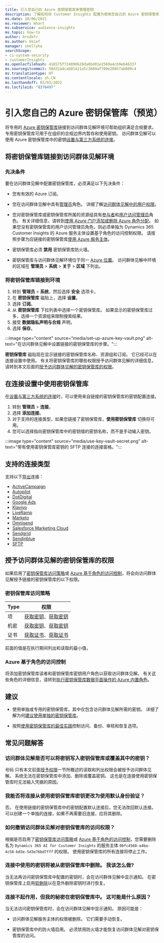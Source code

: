 ```yaml
---
title: 引入您自己的 Azure 密钥保管库来管理密钥
description: 了解如何将 Customer Insights 配置为使用您自己的 Azure 密钥保管库。
ms.date: 10/06/2021
ms.reviewer: mhart
ms.subservice: audience-insights
ms.topic: how-to
author: brndkfr
ms.author: bkief
manager: shellyha
searchScope:
- ci-system-security
- customerInsights
ms.openlocfilehash: 418575f724090628da8bd01e2569a4cb9e646337
ms.sourcegitcommit: 50d32a4cab01421a5c3689af789e20857ab009c4
ms.translationtype: HT
ms.contentlocale: zh-CN
ms.lasthandoff: 03/03/2022
ms.locfileid: "8376497"
---
```

# <a name="bring-your-own-azure-key-vault-preview"></a>引入您自己的 Azure 密钥保管库（预览）

将专用的 [Azure 密钥保管库](/azure/key-vault/general/basic-concepts)链接到访问群体见解环境可帮助组织满足合规要求。
专用密钥保管库可用于在组织的合规边界内暂存和使用密钥。 访问群体见解可以使用 Azure 密钥保管库中的密钥[设置与第三方系统的连接](connections.md)。

## <a name="link-the-key-vault-to-the-audience-insights-environment"></a>将密钥保管库链接到访问群体见解环境

### <a name="prerequisites"></a>先决条件

要在访问群体见解中配置密钥保管库，必须满足以下先决条件：

- 您有有效的 Azure 订阅。

- 您在访问群体见解中具有[管理员](permissions.md#admin)角色。 详细了解[访问群体见解中的用户权限](permissions.md#assign-roles-and-permissions)。

- 您对密钥保管库或密钥保管库所属的资源组具有[参与者](/azure/role-based-access-control/built-in-roles#contributor)和[用户访问管理员](/azure/role-based-access-control/built-in-roles#user-access-administrator)角色。 有关详细信息，请转到[使用 Azure 门户添加或删除 Azure 角色分配](/azure/role-based-access-control/role-assignments-portal)。 如果您没有密钥保管库的用户访问管理员角色，则必须单独为 Dynamics 365 Customer Insights 的 Azure 服务主体设置基于角色的访问控制权限。 请按照步骤为应链接的密钥保管库[使用 Azure 服务主体](connect-service-principal.md)。

- 密钥保管库必须 **禁用** 密钥保管库防火墙。

- 密钥保管库与访问群体见解环境位于同一 [Azure 位置](https://azure.microsoft.com/global-infrastructure/geographies/#overview)。 访问群体见解中环境的区域在 **管理员** > **系统** > **关于** > **区域** 下列出。

### <a name="link-a-key-vault-to-the-environment"></a>将密钥保管库链接到环境

1. 转到 **管理员** > **系统**，然后选择 **安全** 选项卡。
1. 在 **密钥保管库** 磁贴上，选择 **设置**。
1. 选择 **订阅**。
1. 从 **密钥保管库** 下拉列表中选择一个密钥保管库。 如果显示的密钥保管库过多，选择一个资源组来限制搜索结果。
1. 接受 **数据隐私声明与合规** 声明。
1. 选择 **保存**。

:::image type="content" source="media/set-up-azure-key-vault.png" alt-text="在访问群体见解中设置链接的密钥保管库的步骤。":::

**密钥保管库** 磁贴现在显示链接的密钥保管库名称、资源组和订阅。 它已经可以在连接设置中使用。
有关将密钥保管库的哪些权限授予访问群体见解的详细信息，请转到本文后面的[授予访问群体见解的密钥保管库的权限](#permissions-granted-on-the-key-vault-to-audience-insights)。

## <a name="use-the-key-vault-in-the-connection-setup"></a>在连接设置中使用密钥保管库

在[设置与第三方系统的连接](connections.md)时，可以使用来自链接的密钥保管库的密钥配置连接。

1. 转到 **管理员** > **连接**。
1. 选择 **添加连接**。
1. 对于支持的连接类型，如果您链接了密钥保管库，**使用密钥保管库** 切换将可用。
1. 您可以选择指向密钥保管库中的密钥值的密钥名称，而不是手动输入密钥。

:::image type="content" source="media/use-key-vault-secret.png" alt-text="带有使用密钥保管库密钥的 SFTP 连接的连接窗格。":::

## <a name="supported-connection-types"></a>支持的连接类型

支持以下[导出](export-destinations.md)连接：

* [ActiveCampaign](export-active-campaign.md)
* [Autopilot](export-autopilot.md)
* [DotDigital](export-dotdigital.md)
* [Google Ads](export-google-ads.md)
* [Klaviyo](export-klaviyo.md)
* [LiveRamp](export-liveramp.md)
* [Marketo](export-marketo.md)
* [Omnisend](export-omnisend.md)
* [Salesforce Marketing Cloud](export-salesforce.md)
* [Sendgrid](export-sendgrid.md)
* [Sendinblue](export-sendinblue.md)
* [SFTP](export-sftp.md)

## <a name="permissions-granted-on-the-key-vault-to-audience-insights"></a>授予访问群体见解的密钥保管库的权限

如果启用了[密钥保管库访问策略](/azure/key-vault/general/assign-access-policy?tabs=azure-portal)或 [Azure 基于角色的访问控制](/azure/key-vault/general/rbac-guide?tabs=azure-cli)，将会向访问群体见解授予链接的密钥保管库的以下权限。

### <a name="key-vault-access-policy"></a>密钥保管库访问策略

| Type        | 权限          |
| ----------- | -------------------- |
| 项         | [获取密钥](/rest/api/keyvault/get-keys)、[获取密钥](/rest/api/keyvault/get-key)                                 |
| 机密      | [获取密钥](/rest/api/keyvault/get-secrets)、[获取密钥](/rest/api/keyvault/get-secret)                     |
| 证书 | [获取证书](/rest/api/keyvault/get-certificates)、[获取证书](/rest/api/keyvault/get-certificate) |

前面的值是在执行期间列出和读取的最小值。

### <a name="azure-role-based-access-control"></a>Azure 基于角色的访问控制

将添加密钥保管库读者和密钥保管库密钥用户角色以获取访问群体见解。 有关这些角色的详细信息，请转到[执行密钥保管库数据平面操作的 Azure 内置角色](/azure/key-vault/general/rbac-guide?tabs=azure-cli)。

## <a name="recommendations"></a>建议

- 使用单独或专用的密钥保管库，其中仅包含访问群体见解所需的密钥。 详细了解为何[建议使用单独的密钥保管库](/azure/key-vault/general/best-practices#why-we-recommend-separate-key-vaults)。

- 按照[使用密钥保管库的最佳实践](/azure/key-vault/general/best-practices#turn-on-logging)控制访问、备份、审核和恢复选项。

## <a name="frequently-asked-questions"></a>常见问题解答

### <a name="can-audience-insights-write-secrets-or-overwrite-secrets-into-the-key-vault"></a>访问群体见解是否可以将密钥写入密钥保管库或覆盖其中的密钥？

号码 只有本文前面[授予权限](#permissions-granted-on-the-key-vault-to-audience-insights)一节所概述的读取和列出权限会被授予访问群体见解。 系统无法在密钥保管库中添加、删除或覆盖密钥。 这也是在连接使用密钥保管库时无法输入凭据的原因。

### <a name="can-i-change-a-connection-from-using-key-vault-secrets-to-default-authentication"></a>我能否将连接从使用密钥保管库密钥更改为使用默认身份验证？

否。 在使用链接的密钥保管库中的密钥配置默认连接后，您无法改回默认连接。 可以创建一个单独的连接，如果不再需要旧连接，应将其删除。

### <a name="how-can-i-revoke-access-to-a-key-vault-for-audience-insights"></a>如何撤销访问群体见解对密钥保管库的访问权限？

根据是否启用了[密钥保管库访问策略](/azure/key-vault/general/assign-access-policy?tabs=azure-portal)或 [Azure 基于角色的访问控制](/azure/key-vault/general/rbac-guide?tabs=azure-cli)，您需要删除名为 `Dynamics 365 AI for Customer Insights` 的服务主体 `0bfc4568-a4ba-4c58-bd3e-5d3e76bd7fff` 的权限。 使用密钥保管库的所有连接将停止工作。

### <a name="a-secret-thats-used-in-a-connection-got-removed-from-the-key-vault-what-can-i-do"></a>连接中使用的密钥将被从密钥保管库中删除。 我该怎么做?

当无法再访问密钥保管库中配置的密钥时，会在访问群体见解中显示通知。 在密钥保管库上启用[软删除](/azure/key-vault/general/soft-delete-overview)以在意外删除密钥时进行恢复。

### <a name="a-connection-doesnt-work-but-my-secret-is-in-the-key-vault-what-might-be-the-cause"></a>连接不起作用，但我的秘密在密钥保管库中。 这可能是什么原因？

当无法访问密钥保管库时，会在访问群体见解中显示通知。 原因可能是：

- 访问群体见解服务主体的权限被删除。 它们需要手动恢复。

- 密钥保管库中的防火墙启用。 必须禁用防火墙才能恢复访问群体见解对密钥保管库的访问。

